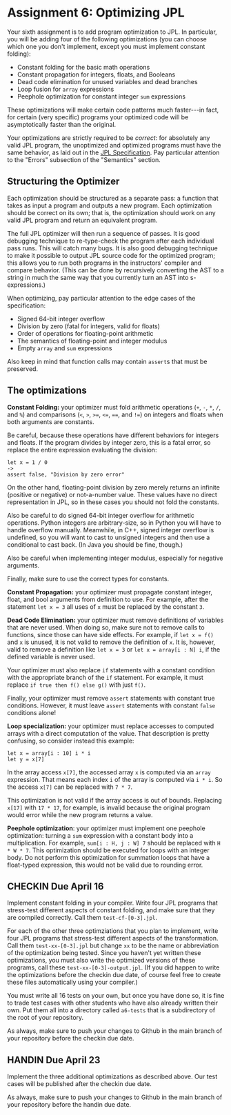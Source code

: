 # Assignment 6: Optimizing JPL

Your sixth assignment is to add program optimization to JPL. In
particular, you will be adding four of the following optimizations
(you can choose which one you don't implement, except you must
implement constant folding):

- Constant folding for the basic math operations
- Constant propagation for integers, floats, and Booleans
- Dead code elimination for unused variables and dead branches
- Loop fusion for `array` expressions
- Peephole optimization for constant integer `sum` expressions

These optimizations will make certain code patterns much faster---in
fact, for certain (very specific) programs your optimized code will be
asymptotically faster than the original.

Your optimizations are strictly required to be *correct*: for
absolutely any valid JPL program, the unoptimized and optimized
programs must have the same behavior, as laid out in the [JPL
Specification](../spec.md). Pay particular attention to the "Errors"
subsection of the "Semantics" section.

## Structuring the Optimizer

Each optimization should be structured as a separate pass: a function
that takes as input a program and outputs a new program. Each
optimization should be correct on its own; that is, the optimization
should work on any valid JPL program and return an equivalent program.

The full JPL optimizer will then run a sequence of passes. It is good
debugging technique to re-type-check the program after each individual
pass runs. This will catch many bugs. It is also good debugging
technique to make it possible to output JPL source code for the
optimized program; this allows you to run both programs in the
instructors' compiler and compare behavior. (This can be done by
recursively converting the AST to a string in much the same way that
you currently turn an AST into s-expressions.)

When optimizing, pay particular attention to the edge cases of the
specification:

- Signed 64-bit integer overflow
- Division by zero (fatal for integers, valid for floats)
- Order of operations for floating-point arithmetic
- The semantics of floating-point and integer modulus
- Empty `array` and `sum` expressions

Also keep in mind that function calls may contain `assert`s that must
be preserved.

## The optimizations

**Constant Folding:** your optimizer must fold arithmetic operations
(`+`, `-`, `*`, `/`, and `%`) and comparisons (`<`, `>`, `>=`, `<=`,
`==`, and `!=`) on integers and floats when both arguments are
constants.

Be careful, because these operations have different behaviors for
integers and floats. If the program divides by integer zero, this is a
fatal error, so replace the entire expression evaluating the division:

    let x = 1 / 0
    ->
    assert false, "Division by zero error"

On the other hand, floating-point division by zero merely returns an
infinite (positive or negative) or not-a-number value. These values
have no direct representation in JPL, so in these cases you should not
fold the constants.

Also be careful to do signed 64-bit integer overflow for arithmetic
operations. Python integers are arbitrary-size, so in Python you will
have to handle overflow manually. Meanwhile, in C++, signed integer
overflow is undefined, so you will want to cast to unsigned integers
and then use a conditional to cast back. (In Java you should be fine,
though.)

Also be careful when implementing integer modulus, especially for
negative arguments.

Finally, make sure to use the correct types for constants.

**Constant Propagation:** your optimizer must propagate constant
integer, float, and bool arguments from definition to use. For
example, after the statement `let x = 3` all uses of `x` must be
replaced by the constant `3`.

**Dead Code Elimination:** your optimizer must remove definitions of
variables that are never used. When doing so, make sure not to remove
calls to functions, since those can have side effects. For example, if
`let x = f()` and `x` is unused, it is not valid to remove the
definition of `x`. It is, however, valid to remove a definition like
`let x = 3` or `let x = array[i : N] i`, if the defined variable is
never used.

Your optimizer must also replace `if` statements with a constant
condition with the appropriate branch of the `if` statement. For
example, it must replace `if true then f() else g()` with just `f()`.

Finally, your optimizer must remove `assert` statements with constant
true conditions. However, it must leave `assert` statements with
constant `false` conditions alone!

**Loop specialization:** your optimizer must replace accesses to
computed arrays with a direct computation of the value. That
description is pretty confusing, so consider instead this example:

    let x = array[i : 10] i * i
    let y = x[7]

In the array access `x[7]`, the accessed array `x` is computed via an
`array` expression. That means each index `i` of the array is computed
via `i * i`. So the access `x[7]` can be replaced with `7 * 7`.

This optimization is not valid if the array access is out of bounds.
Replacing `x[17]` with `17 * 17`, for example, is invalid because the
original program would error while the new program returns a value.

**Peephole optimization**: your optimizer must implement one peephole
optimization: turning a `sum` expression with a constant body into a
multiplication. For example, `sum[i : H, j : W] 7` should be replaced
with `H * W * 7`. This optimization should be executed for loops with
an integer body. Do not perform this optimization for summation loops
that have a float-typed expression, this would not be valid due to
rounding error.

## CHECKIN Due April 16

Implement constant folding in your compiler. Write four JPL programs
that stress-test different aspects of constant folding, and make sure
that they are compiled correctly. Call them `test-cf-[0-3].jpl`.

For each of the other three optimziations that you plan to implement,
write four JPL programs that stress-test different aspects of the
transformation. Call them `test-xx-[0-3].jpl` but change `xx` to be
the name or abbreviation of the optimization being tested. Since you
haven't yet written these optimizations, you must also write the
optimized versions of these programs, call these
`test-xx-[0-3]-output.jpl`. (If you did happen to write the
optimizations before the checkin due date, of course feel free to
create these files automatically using your compiler.)

You must write all 16 tests on your own, but once you have done so, it
is fine to trade test cases with other students who have also already
written their own. Put them all into a directory called `a6-tests`
that is a subdirectory of the root of your repository.

As always, make sure to push your changes to Github in the main branch
of your repository before the checkin due date.

## HANDIN Due April 23

Implement the three additional optimizations as described above. Our
test cases will be published after the checkin due date.

As always, make sure to push your changes to Github in the main branch
of your repository before the handin due date.


